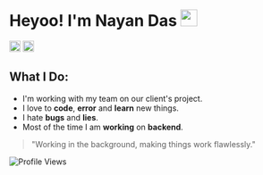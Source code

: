 
# Heyoo! I'm Nayan Das <img src="https://media.giphy.com/media/hvRJCLFzcasrR4ia7z/giphy.gif" width="30px">

<p align="left">  
<a href="https://discord.gg/32zMqPC" target="_blank"><img src="https://skillicons.dev/icons?i=discord" width="20" height="20" /></a>  
<a href="https://www.github.com/nayandas69" target="_blank"><img src="https://skillicons.dev/icons?i=github" width="20" height="20" /></a> 
</p>

## What I Do:
- I'm working with my team on our client's project.
- I love to **code**, **error** and **learn** new things.
- I hate **bugs** and **lies**.
- Most of the time I am **working** on **backend**.

> "Working in the background, making things work flawlessly."

![Profile Views](https://komarev.com/ghpvc/?username=nayandas69)
